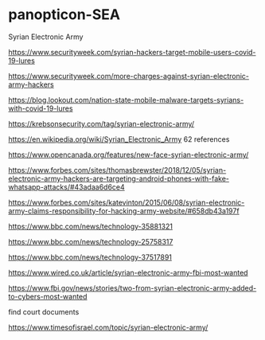 # panopticon-SEA
Syrian Electronic Army

https://www.securityweek.com/syrian-hackers-target-mobile-users-covid-19-lures

https://www.securityweek.com/more-charges-against-syrian-electronic-army-hackers

https://blog.lookout.com/nation-state-mobile-malware-targets-syrians-with-covid-19-lures

https://krebsonsecurity.com/tag/syrian-electronic-army/

https://en.wikipedia.org/wiki/Syrian_Electronic_Army 62 references

https://www.opencanada.org/features/new-face-syrian-electronic-army/

https://www.forbes.com/sites/thomasbrewster/2018/12/05/syrian-electronic-army-hackers-are-targeting-android-phones-with-fake-whatsapp-attacks/#43adaa6d6ce4

https://www.forbes.com/sites/katevinton/2015/06/08/syrian-electronic-army-claims-responsibility-for-hacking-army-website/#658db43a197f

https://www.bbc.com/news/technology-35881321

https://www.bbc.com/news/technology-25758317

https://www.bbc.com/news/technology-37517891

https://www.wired.co.uk/article/syrian-electronic-army-fbi-most-wanted

https://www.fbi.gov/news/stories/two-from-syrian-electronic-army-added-to-cybers-most-wanted

find court documents

https://www.timesofisrael.com/topic/syrian-electronic-army/

